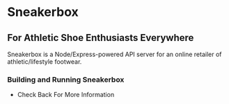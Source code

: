 # Sneakerbox
## For Athletic Shoe Enthusiasts Everywhere

Sneakerbox is a Node/Express-powered API server for an online retailer of athletic/lifestyle footwear.

### Building and Running Sneakerbox
* Check Back For More Information
